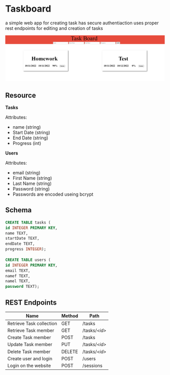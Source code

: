 # Taskboard

a simple web app for creating task
has secure authentiaction
uses proper rest endpoints for editing and creation of tasks

<img src="websiteScreenshot.png" width="786"/>

## Resource

**Tasks**

Attributes:

* name (string)
* Start Date (string)
* End Date (string)
* Progress (int)

**Users**

Attributes:

* email (string)
* First Name (string)
* Last Name (string)
* Password (string)
* Passwords are encoded useing bcrypt

## Schema

```sql
CREATE TABLE tasks (
id INTEGER PRIMARY KEY,
name TEXT,
startDate TEXT,
endDate TEXT,
progress INTEGER);

CREATE TABLE users (
id INTEGER PRIMARY KEY,
email TEXT,
namef TEXT,
namel TEXT,
password TEXT);
```

## REST Endpoints

Name                     | Method | Path
-------------------------|--------|------------------
Retrieve Task collection | GET    | /tasks
Retrieve Task member     | GET    | /tasks/*\<id\>*
Create Task member       | POST   | /tasks
Update Task member       | PUT    | /tasks/*\<id\>*
Delete Task member       | DELETE | /tasks/*\<id\>*
Create user and login    | POST   | /users
Login on the website     | POST   | /sessions
